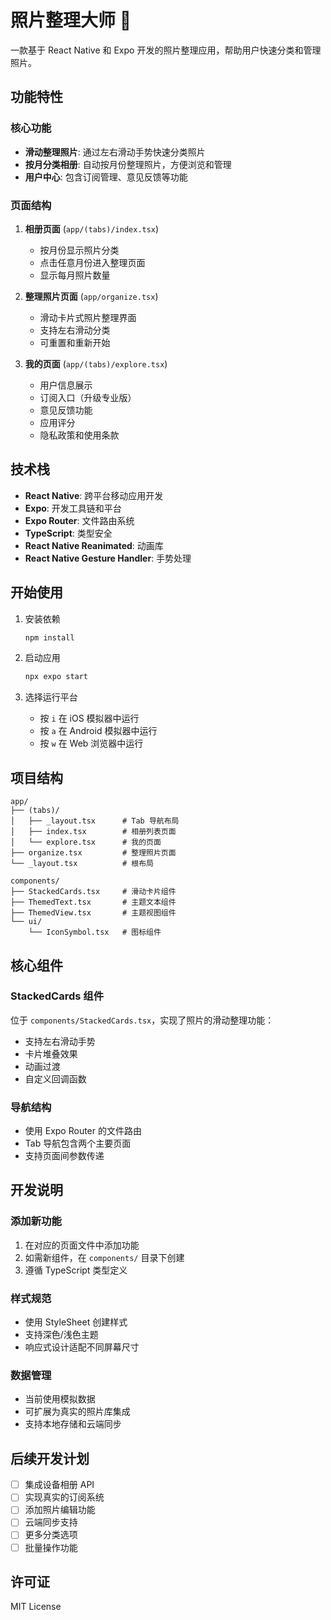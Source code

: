 # 照片整理大师 📸

一款基于 React Native 和 Expo 开发的照片整理应用，帮助用户快速分类和管理照片。

## 功能特性

### 核心功能
- **滑动整理照片**: 通过左右滑动手势快速分类照片
- **按月分类相册**: 自动按月份整理照片，方便浏览和管理
- **用户中心**: 包含订阅管理、意见反馈等功能

### 页面结构
1. **相册页面** (`app/(tabs)/index.tsx`)
   - 按月份显示照片分类
   - 点击任意月份进入整理页面
   - 显示每月照片数量

2. **整理照片页面** (`app/organize.tsx`)
   - 滑动卡片式照片整理界面
   - 支持左右滑动分类
   - 可重置和重新开始

3. **我的页面** (`app/(tabs)/explore.tsx`)
   - 用户信息展示
   - 订阅入口（升级专业版）
   - 意见反馈功能
   - 应用评分
   - 隐私政策和使用条款

## 技术栈

- **React Native**: 跨平台移动应用开发
- **Expo**: 开发工具链和平台
- **Expo Router**: 文件路由系统
- **TypeScript**: 类型安全
- **React Native Reanimated**: 动画库
- **React Native Gesture Handler**: 手势处理

## 开始使用

1. 安装依赖
   ```bash
   npm install
   ```

2. 启动应用
   ```bash
   npx expo start
   ```

3. 选择运行平台
   - 按 `i` 在 iOS 模拟器中运行
   - 按 `a` 在 Android 模拟器中运行
   - 按 `w` 在 Web 浏览器中运行

## 项目结构

```
app/
├── (tabs)/
│   ├── _layout.tsx      # Tab 导航布局
│   ├── index.tsx        # 相册列表页面
│   └── explore.tsx      # 我的页面
├── organize.tsx         # 整理照片页面
└── _layout.tsx          # 根布局

components/
├── StackedCards.tsx     # 滑动卡片组件
├── ThemedText.tsx       # 主题文本组件
├── ThemedView.tsx       # 主题视图组件
└── ui/
    └── IconSymbol.tsx   # 图标组件
```

## 核心组件

### StackedCards 组件
位于 `components/StackedCards.tsx`，实现了照片的滑动整理功能：
- 支持左右滑动手势
- 卡片堆叠效果
- 动画过渡
- 自定义回调函数

### 导航结构
- 使用 Expo Router 的文件路由
- Tab 导航包含两个主要页面
- 支持页面间参数传递

## 开发说明

### 添加新功能
1. 在对应的页面文件中添加功能
2. 如需新组件，在 `components/` 目录下创建
3. 遵循 TypeScript 类型定义

### 样式规范
- 使用 StyleSheet 创建样式
- 支持深色/浅色主题
- 响应式设计适配不同屏幕尺寸

### 数据管理
- 当前使用模拟数据
- 可扩展为真实的照片库集成
- 支持本地存储和云端同步

## 后续开发计划

- [ ] 集成设备相册 API
- [ ] 实现真实的订阅系统
- [ ] 添加照片编辑功能
- [ ] 云端同步支持
- [ ] 更多分类选项
- [ ] 批量操作功能

## 许可证

MIT License